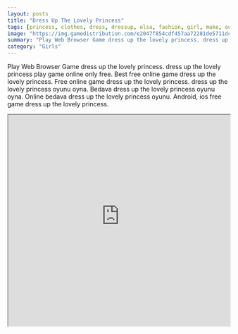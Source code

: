 ```yaml
---
layout: posts
title: "Dress Up The Lovely Princess"
tags: [princess, clothes, dress, dressup, elsa, fashion, girl, make, outfit, prince, princes, charming, tiara, free, online, games, oyna, game, free, games, play, play, games]
image: "https://img.gamedistribution.com/e2047f854cdf457aa72281de5711dc93.jpg"
summary: "Play Web Browser Game dress up the lovely princess. dress up the lovely princess play game online only free. Best free online game dress up the lovely princess. Free online game dress up the lovely princess. dress up the lovely princess oyunu oyna. Bedava dress up the lovely princess oyunu oyna. Online bedava dress up the lovely princess oyunu. Android, ios free game dress up the lovely princess."
category: "Girls"
---
```


Play Web Browser Game dress up the lovely princess. dress up the lovely princess play game online only free. Best free online game dress up the lovely princess. Free online game dress up the lovely princess. dress up the lovely princess oyunu oyna. Bedava dress up the lovely princess oyunu oyna. Online bedava dress up the lovely princess oyunu. Android, ios free game dress up the lovely princess.

<iframe width="100%" height="480px;" src="https://html5.gamedistribution.com/e2047f854cdf457aa72281de5711dc93/"></iframe>